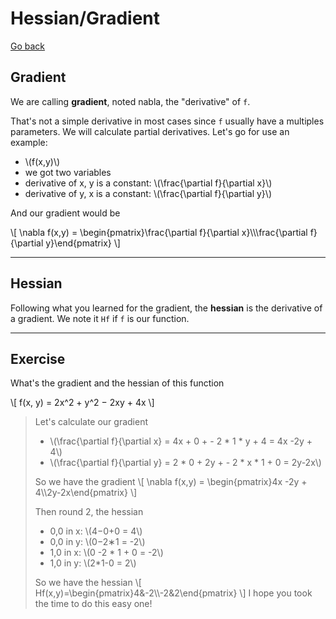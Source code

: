 # Hessian/Gradient

[Go back](..)

## Gradient

We are calling **gradient**, noted nabla, the "derivative"
of `f`. 

That's not a simple derivative in most cases since
`f` usually have a multiples parameters. We will calculate
partial derivatives. Let's go for use an example:

<ul>
    <li>\(f(x,y)\)</li>
    <li>we got two variables</li>
    <li>derivative of x, y is a constant: \(\frac{\partial f}{\partial x}\)</li>
    <li>derivative of y, x is a constant: \(\frac{\partial f}{\partial y}\)</li>
</ul>

And our gradient would be 

<div>
\[
\nabla f(x,y) = \begin{pmatrix}\frac{\partial f}{\partial x}\\\frac{\partial f}{\partial y}\end{pmatrix}
\]
</div>

<hr class="sr">

## Hessian

Following what you learned for the gradient, the **hessian** is the derivative
of a gradient. We note it ``Hf`` if `f` is our function.

<hr class="sl">

## Exercise

What's the gradient and the hessian
of this function
<p>
\[
f(x, y) = 2x^2 + y^2 − 2xy + 4x
\]
</p>

<blockquote class="spoiler">
<p>Let's calculate our gradient</p>
<ul>
    <li class="pb-3">\(\frac{\partial f}{\partial x} = 4x + 0 + - 2 * 1 * y + 4 = 4x -2y + 4\)</li>
    <li>\(\frac{\partial f}{\partial y} = 2 * 0 + 2y + - 2 * x * 1 + 0 = 2y-2x\)</li>
</ul>

<p>So we have the gradient
\[ \nabla f(x,y) = \begin{pmatrix}4x -2y + 4\\2y-2x\end{pmatrix} \] </p>

Then round 2, the hessian

<ul>
<li>0,0 in x: \(4−0+0  = 4\)</li>
<li>0,0 in y: \(0−2∗1 = -2\)</li>
<li>1,0 in x: \(0 -2 * 1 + 0 = -2\)</li>
<li>1,0 in y: \(2*1-0  = 2\)</li>
</ul>

<p>So we have the hessian
\[ Hf(x,y)=\begin{pmatrix}4&-2\\-2&2\end{pmatrix} \]
I hope you took the time to do this easy one!
</p>
</blockquote>